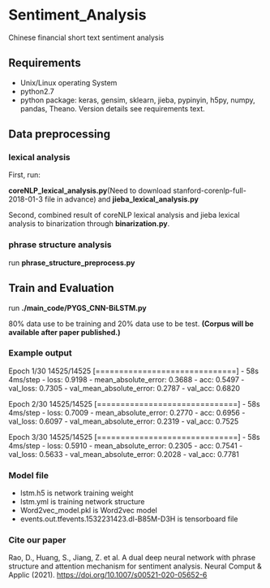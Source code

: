 # Sentiment_Analysis
Chinese financial short text sentiment analysis

## Requirements
* Unix/Linux operating System
* python2.7
* python package: keras, gensim, sklearn, jieba, pypinyin, h5py, numpy, pandas, Theano. Version details see requirements text.

## Data preprocessing
### lexical analysis
First, run:

**coreNLP_lexical_analysis.py**(Need to download stanford-corenlp-full-2018-01-3 file in advance) and **jieba_lexical_analysis.py**

Second, combined result of coreNLP lexical analysis and jieba lexical analysis to binarization through **binarization.py**.

### phrase structure analysis

run **phrase_structure_preprocess.py**

## Train and Evaluation
run **./main_code/PYGS_CNN-BiLSTM.py**

80% data use to be training and 20% data use to be test. **(Corpus will be available after paper published.)**

### Example output

Epoch 1/30
14525/14525 [==============================] - 58s 4ms/step - loss: 0.9198 - mean_absolute_error: 0.3688 - acc: 0.5497 - val_loss: 0.7305 - val_mean_absolute_error: 0.2787 - val_acc: 0.6820

Epoch 2/30
14525/14525 [==============================] - 58s 4ms/step - loss: 0.7009 - mean_absolute_error: 0.2770 - acc: 0.6956 - val_loss: 0.6097 - val_mean_absolute_error: 0.2319 - val_acc: 0.7525

Epoch 3/30
14525/14525 [==============================] - 58s 4ms/step - loss: 0.5910 - mean_absolute_error: 0.2305 - acc: 0.7541 - val_loss: 0.5633 - val_mean_absolute_error: 0.2028 - val_acc: 0.7781

### Model file
* lstm.h5 is network training weight
* lstm.yml is training network structure
* Word2vec_model.pkl is Word2vec model
* events.out.tfevents.1532231423.dl-B85M-D3H is tensorboard file

### Cite our paper

Rao, D., Huang, S., Jiang, Z. et al. A dual deep neural network with phrase structure and attention mechanism for sentiment analysis. Neural Comput & Applic (2021). https://doi.org/10.1007/s00521-020-05652-6
